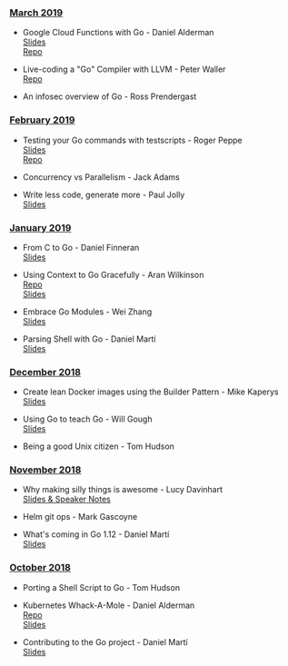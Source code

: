 ### [March 2019](#03.2019)
* Google Cloud Functions with Go - Daniel Alderman  
[Slides](https://docs.google.com/presentation/d/1isibjSr1NruAYhuClbPnBLkvhGMXDccnDEtO-xdBy5E/edit)  
[Repo](https://github.com/Daniel-Alderman77/go-cloud-functions-talk)  

* Live-coding a "Go" Compiler with LLVM - Peter Waller  
[Repo](https://github.com/pwaller/go2ll-talk)  

* An infosec overview of Go - Ross Prendergast

### [February 2019](#02.2019)

* Testing your Go commands with testscripts - Roger Peppe  
[Slides](https://go-talks.appspot.com/github.com/rogpeppe/talks/testscript.talk/testscript.slide#1)  
[Repo](https://godoc.org/github.com/rogpeppe/go-internal/testscript)

* Concurrency vs Parallelism - Jack Adams

* Write less code, generate more - Paul Jolly  
[Slides](https://go-talks.appspot.com/github.com/myitcv/talks/2019-02-07-code-generation/main.slide#1)

### [January 2019](#01.2019)

* From C to Go - Daniel Finneran  
[Slides](https://www.dropbox.com/s/ongds3akb2mislt/GoSheffield.pptx?dl=0)

* Using Context to Go Gracefully - Aran Wilkinson  
[Repo](https://github.com/aranw/graceful-context-example)  
[Slides](https://goo.gl/JHQEyw)

* Embrace Go Modules - Wei Zhang  
[Slides](https://docs.google.com/presentation/d/19wRr1rBPEGbxEF8vsAb5Fj67EaG2e6Jx0N2Uzpi_5Qw/edit?usp=sharing)

* Parsing Shell with Go - Daniel Martí  
[Slides](https://docs.google.com/presentation/d/1_vJf3LeVCzRrBMT7IMJD9SHVuoNC_IGIwV_aIMgFM9U/edit#slide=id.p)

### [December 2018](#12.2018)

* Create lean Docker images using the Builder Pattern - Mike Kaperys  
[Slides](https://speakerdeck.com/kaperys/create-lean-docker-images-using-the-builder-pattern)

* Using Go to teach Go - Will Gough  
[Slides](https://speakerdeck.com/williamhgough/using-go-to-teach-go/)

* Being a good Unix citizen - Tom Hudson  

### [November 2018](#11.2018)

* Why making silly things is awesome - Lucy Davinhart  
[Slides & Speaker Notes](https://lmhd.me/talk/silly)

* Helm git ops - Mark Gascoyne  

* What's coming in Go 1.12 - Daniel Martí  
[Slides](https://blog.myitcv.io/gopherjs_examples_sites/present/?url=https://raw.githubusercontent.com/mvdan/talks/master/2018/go1.12-pre.slide&hideAddressBar=true)

### [October 2018](#10.2018)

* Porting a Shell Script to Go - Tom Hudson  

* Kubernetes Whack-A-Mole - Daniel Alderman  
[Repo](https://github.com/Daniel-Alderman77/kubernetes-whack-a-mole)  
[Slides](https://docs.google.com/presentation/d/1WlFDW8WYWjAN3MlqdT9Q6GplFSY7wEIgjCvYb3mZ3uo/edit#slide=id.p)  

* Contributing to the Go project - Daniel Martí  
[Slides](https://docs.google.com/presentation/d/1PouU8NoyLYwdh2Cw4RlOesJJhu7peCMi2NkXpLX4F5s/edit?usp=sharing)
